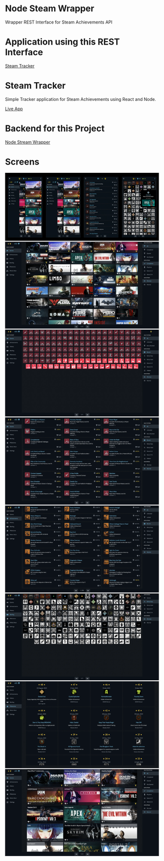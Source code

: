 # Node Steam Wrapper

Wrapper REST Interface for Steam Achievements API

# Application using this REST Interface

[Steam Tracker](https://github.com/jeevakalaiselvam/react-steam-rest-wrapper)


# Steam Tracker

Simple Tracker application for Steam Achievements using React and Node.

[Live App](https://steamtracker.vercel.app/)

# Backend for this Project

[Node Stream Wrapper](https://github.com/jeevakalaiselvam/node-steam-rest-wrapper)

# Screens

![Screenshot](screens/screen.webp)
![Screenshot](screens/screen1.webp)
![Screenshot](screens/screen2.webp)
![Screenshot](screens/screen3.webp)
![Screenshot](screens/screen4.webp)
![Screenshot](screens/screen5.webp)
![Screenshot](screens/screen6.webp)
![Screenshot](screens/screen7.webp)
